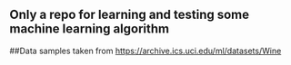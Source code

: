 ## Only a repo for learning and testing some machine learning algorithm

##Data samples taken from https://archive.ics.uci.edu/ml/datasets/Wine
